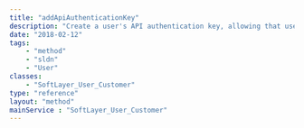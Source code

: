 ```yaml
---
title: "addApiAuthenticationKey"
description: "Create a user's API authentication key, allowing that user access to query the SoftLayer API. addApiAuthenticationKey() returns the user's new API key. Each portal user is allowed only one API key. "
date: "2018-02-12"
tags:
    - "method"
    - "sldn"
    - "User"
classes:
    - "SoftLayer_User_Customer"
type: "reference"
layout: "method"
mainService : "SoftLayer_User_Customer"
---
```

